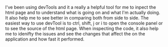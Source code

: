 I've been using devTools and it a really a helpful tool for me to inpect the html page and to understand what is going on and what I'm actually doing. It also help me to see better in comparing both from side to side. The easiest way to use devTool is to ctrl, shift, j or i to open the console panel or to see the source of the html page. When inspecting the code, it also help me to idenifty the issues and see the changes that affect the on the application and how fast it performed.
